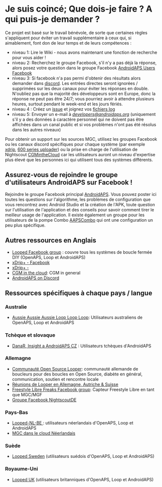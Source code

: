 # Je suis coincé; Que dois-je faire ? A qui puis-je demander ?

Ce projet est basé sur le travail bénévole, de sorte que certaines règles s'appliquent pour éviter un travail supplémentaire à ceux qui, si aimablement, font don de leur temps et de leurs compétences :

* niveau 1: Lire le Wiki - nous avons maintenant une fonction de recherche pour vous aider !
* niveau 2: Recherchez le groupe Facebook, s'il n'y a pas déjà la réponse, alors posez votre question dans le groupe Facebook [AndroidAPS Users Facebook](https://www.facebook.com/groups/1900195340201874/)
* niveau 3: Si facebook n'a pas permi d'obtenir des résultats alors demander dans [discord](https://discord.gg/4fQUWHZ4Mw). Les entrées directes seront ignorées / supprimées sur les deux canaux pour éviter les réponses en double. N'oubliez pas que la majorité des développeurs sont en Europe, donc la réponse ne peut pas être 24/7; vous pourriez avoir à attendre plusieurs heures, surtout pendant le week-end et les jours fériés.
* niveau 4 : Créez un [issue](https://github.com/nightscout/AndroidAPS/issues) et joignez vos [fichiers log](../Usage/Accessing-logfiles.md)
* niveau 5: Envoyer un e-mail à *developers@androidaps.org* (uniquement s'il y a des données à caractère personnel qui ne doivent pas être affichées dans un canal public et si vos problèmes n'ont pas été résolus dans les autres niveaux)

Pour obtenir un support sur les sources MGC, utilisez les groupes Facebook ou les canaux discord spécifiques pour chaque système (par exemple [xdrip](https://www.facebook.com/groups/xDripG5/), [600 series uploader](https://www.facebook.com/groups/NightscoutForMedtronic/)) ou la prise en charge de l'utilisation de Nightscout [ CGMintheCloud](https://www.facebook.com/groups/cgminthecloud/) car les utilisateurs auront un niveau d'expertise plus élevé que les personnes ici qui utilisent tous des systèmes différents.

## Assurez-vous de rejoindre le groupe d'utilisateurs AndroidAPS sur Facebook !

Rejoindre le groupe Facebook principal [AndroidAPS](https://www.facebook.com/groups/1900195340201874/). Vous pouvez poster ici toutes les questions sur l'algorithme, les problèmes de configuration que vous rencontrez avec Android Studio et la création de l'APK, toute question sur l'utilisation de l'application et des conseils pour savoir comment tirer le meilleur usage de l'application. Il existe également un groupe pour les utilisateurs de la pompe Combo [AAPSCombo](https://www.facebook.com/groups/127507891261169/) qui ont une configuration un peu plus spécifique.

## Autres ressources en Anglais

* [Looped Facebook group](https://www.facebook.com/groups/TheLoopedGroup) : couvre tous les systèmes de boucle fermée DIY (OpenAPS, Loop et AndroidAPS)
* [xDrip+ - Facebook](https://www.facebook.com/groups/xDripG5/)
* [xDrip+ - ](https://xdrip.readthedocs.io/en/latest/)
* [CGM in the cloud](https://www.facebook.com/groups/cgminthecloud/): CGM in general
* [AndroidAPS on Discord](https://discord.gg/4fQUWHZ4Mw)

## Ressources spécifiques à chaque pays / langue

### Australie

* [Aussie Aussie Aussie Loop Loop Loop](https://www.facebook.com/groups/AussieLooping/): Utilisateurs australiens de OpenAPS, Loop et AndroidAPS

### Tchèque et slovaque

* [DanaR, Insight a AndroidAPS CZ](https://www.facebook.com/groups/AndroidAPSCZ/) : Utilisateurs tchèques d'AndroidAPS

### Allemagne

* [Communauté Open Source Looper](https://de.loopercommunity.org/): communauté allemande de boucleurs pour des boucles en Open Source, diabète en général, communication, soutien et rencontre locale
* [Réunions de Looper en Allemagne, Autriche & Suisse](https://de.loopercommunity.org/c/veranstaltungen/l/calendar)
* [Freestyle Libre Freaks Facebook group](https://www.facebook.com/groups/FreestyleLibreFreaks/): Capteur Freestyle Libre en tant que MGC/MGF
* [Groupe Facebook NightscoutDE](https://www.facebook.com/groups/nightscoutDE/)

### Pays-Bas

* [ Looped-NL-BE ](https://www.facebook.com/groups/117102135652893): utilisateurs néerlandais d'OpenAPS, Loop et AndroidAPS
* [MGC dans le cloud Néerlandais](https://www.facebook.com/groups/1764754560436596)

### Suède

* [Looped Sweden](https://www.facebook.com/groups/661514380864081/) (utilisateurs suédois d'OpenAPS, Loop et AndroidAPS)

### Royaume-Uni

* [Looped UK](https://www.facebook.com/groups/LoopedUK/) (utilisateurs britanniques d'OpenAPS, Loop et AndroidAPS)